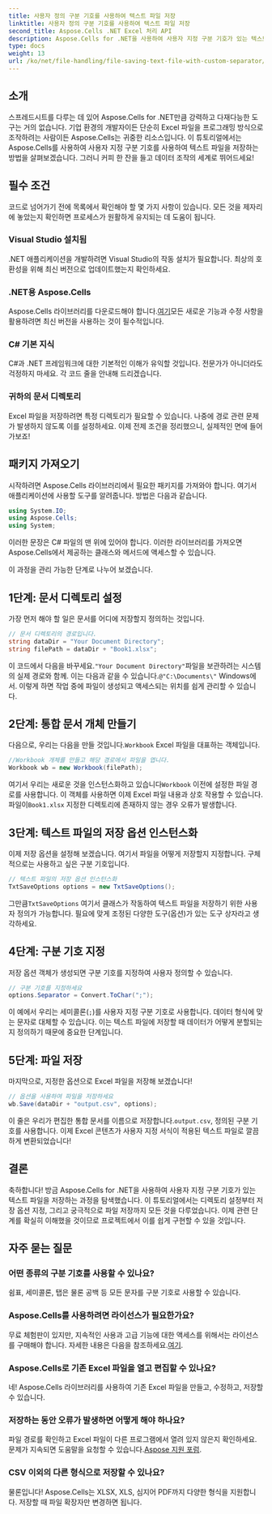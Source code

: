```yaml
---
title: 사용자 정의 구분 기호를 사용하여 텍스트 파일 저장
linktitle: 사용자 정의 구분 기호를 사용하여 텍스트 파일 저장
second_title: Aspose.Cells .NET Excel 처리 API
description: Aspose.Cells for .NET을 사용하여 사용자 지정 구분 기호가 있는 텍스트 파일을 저장하는 방법을 알아보세요. 단계별 가이드와 팁이 포함되어 있습니다.
type: docs
weight: 13
url: /ko/net/file-handling/file-saving-text-file-with-custom-separator/
---
```

## 소개
스프레드시트를 다루는 데 있어 Aspose.Cells for .NET만큼 강력하고 다재다능한 도구는 거의 없습니다. 기업 환경의 개발자이든 단순히 Excel 파일을 프로그래밍 방식으로 조작하려는 사람이든 Aspose.Cells는 귀중한 리소스입니다. 이 튜토리얼에서는 Aspose.Cells를 사용하여 사용자 지정 구분 기호를 사용하여 텍스트 파일을 저장하는 방법을 살펴보겠습니다. 그러니 커피 한 잔을 들고 데이터 조작의 세계로 뛰어드세요!
## 필수 조건
코드로 넘어가기 전에 목록에서 확인해야 할 몇 가지 사항이 있습니다. 모든 것을 제자리에 놓았는지 확인하면 프로세스가 원활하게 유지되는 데 도움이 됩니다.
### Visual Studio 설치됨
.NET 애플리케이션을 개발하려면 Visual Studio의 작동 설치가 필요합니다. 최상의 호환성을 위해 최신 버전으로 업데이트했는지 확인하세요.
### .NET용 Aspose.Cells
 Aspose.Cells 라이브러리를 다운로드해야 합니다.[여기](https://releases.aspose.com/cells/net/)모든 새로운 기능과 수정 사항을 활용하려면 최신 버전을 사용하는 것이 필수적입니다.
### C# 기본 지식
C#과 .NET 프레임워크에 대한 기본적인 이해가 유익할 것입니다. 전문가가 아니더라도 걱정하지 마세요. 각 코드 줄을 안내해 드리겠습니다.
### 귀하의 문서 디렉토리
Excel 파일을 저장하려면 특정 디렉토리가 필요할 수 있습니다. 나중에 경로 관련 문제가 발생하지 않도록 이를 설정하세요.
이제 전제 조건을 정리했으니, 실제적인 면에 들어가보죠!
## 패키지 가져오기
시작하려면 Aspose.Cells 라이브러리에서 필요한 패키지를 가져와야 합니다. 여기서 애플리케이션에 사용할 도구를 알려줍니다. 방법은 다음과 같습니다.
```csharp
using System.IO;
using Aspose.Cells;
using System;
```
이러한 문장은 C# 파일의 맨 위에 있어야 합니다. 이러한 라이브러리를 가져오면 Aspose.Cells에서 제공하는 클래스와 메서드에 액세스할 수 있습니다.

이 과정을 관리 가능한 단계로 나누어 보겠습니다.
## 1단계: 문서 디렉토리 설정
가장 먼저 해야 할 일은 문서를 어디에 저장할지 정의하는 것입니다. 
```csharp
// 문서 디렉토리의 경로입니다.
string dataDir = "Your Document Directory";
string filePath = dataDir + "Book1.xlsx";
```
 이 코드에서 다음을 바꾸세요.`"Your Document Directory"`파일을 보관하려는 시스템의 실제 경로와 함께. 이는 다음과 같을 수 있습니다.`@"C:\Documents\"` Windows에서. 이렇게 하면 작업 중에 파일이 생성되고 액세스되는 위치를 쉽게 관리할 수 있습니다.
## 2단계: 통합 문서 개체 만들기
 다음으로, 우리는 다음을 만들 것입니다.`Workbook` Excel 파일을 대표하는 객체입니다. 
```csharp
//Workbook 개체를 만들고 해당 경로에서 파일을 엽니다.
Workbook wb = new Workbook(filePath);
```
 여기서 우리는 새로운 것을 인스턴스화하고 있습니다`Workbook` 이전에 설정한 파일 경로를 사용합니다. 이 객체를 사용하면 이제 Excel 파일 내용과 상호 작용할 수 있습니다. 파일이`Book1.xlsx` 지정한 디렉토리에 존재하지 않는 경우 오류가 발생합니다.
## 3단계: 텍스트 파일의 저장 옵션 인스턴스화
이제 저장 옵션을 설정해 보겠습니다. 여기서 파일을 어떻게 저장할지 지정합니다. 구체적으로는 사용하고 싶은 구분 기호입니다.
```csharp
// 텍스트 파일의 저장 옵션 인스턴스화
TxtSaveOptions options = new TxtSaveOptions();
```
 그만큼`TxtSaveOptions` 여기서 클래스가 작동하여 텍스트 파일을 저장하기 위한 사용자 정의가 가능합니다. 필요에 맞게 조정된 다양한 도구(옵션)가 있는 도구 상자라고 생각하세요.
## 4단계: 구분 기호 지정
저장 옵션 객체가 생성되면 구분 기호를 지정하여 사용자 정의할 수 있습니다.
```csharp
// 구분 기호를 지정하세요
options.Separator = Convert.ToChar(";");
```
이 예에서 우리는 세미콜론(`;`)를 사용자 지정 구분 기호로 사용합니다. 데이터 형식에 맞는 문자로 대체할 수 있습니다. 이는 텍스트 파일에 저장할 때 데이터가 어떻게 분할되는지 정의하기 때문에 중요한 단계입니다.
## 5단계: 파일 저장
마지막으로, 지정한 옵션으로 Excel 파일을 저장해 보겠습니다!
```csharp
// 옵션을 사용하여 파일을 저장하세요
wb.Save(dataDir + "output.csv", options);
```
 이 줄은 우리가 편집한 통합 문서를 이름으로 저장합니다.`output.csv`, 정의된 구분 기호를 사용합니다. 이제 Excel 콘텐츠가 사용자 지정 서식이 적용된 텍스트 파일로 깔끔하게 변환되었습니다!
## 결론
축하합니다! 방금 Aspose.Cells for .NET을 사용하여 사용자 지정 구분 기호가 있는 텍스트 파일을 저장하는 과정을 탐색했습니다. 이 튜토리얼에서는 디렉토리 설정부터 저장 옵션 지정, 그리고 궁극적으로 파일 저장까지 모든 것을 다루었습니다. 이제 관련 단계를 확실히 이해했을 것이므로 프로젝트에서 이를 쉽게 구현할 수 있을 것입니다.
## 자주 묻는 질문
### 어떤 종류의 구분 기호를 사용할 수 있나요?
쉼표, 세미콜론, 탭은 물론 공백 등 모든 문자를 구분 기호로 사용할 수 있습니다.
### Aspose.Cells를 사용하려면 라이선스가 필요한가요?
 무료 체험판이 있지만, 지속적인 사용과 고급 기능에 대한 액세스를 위해서는 라이선스를 구매해야 합니다. 자세한 내용은 다음을 참조하세요.[여기](https://purchase.aspose.com/buy).
### Aspose.Cells로 기존 Excel 파일을 열고 편집할 수 있나요?
네! Aspose.Cells 라이브러리를 사용하여 기존 Excel 파일을 만들고, 수정하고, 저장할 수 있습니다.
### 저장하는 동안 오류가 발생하면 어떻게 해야 하나요?
파일 경로를 확인하고 Excel 파일이 다른 프로그램에서 열려 있지 않은지 확인하세요. 문제가 지속되면 도움말을 요청할 수 있습니다.[Aspose 지원 포럼](https://forum.aspose.com/c/cells/9).
### CSV 이외의 다른 형식으로 저장할 수 있나요?
물론입니다! Aspose.Cells는 XLSX, XLS, 심지어 PDF까지 다양한 형식을 지원합니다. 저장할 때 파일 확장자만 변경하면 됩니다.